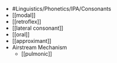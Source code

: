 - #Linguistics/Phonetics/IPA/Consonants
- [[modal]]
- [[retroflex]]
- [[lateral consonant]]
- [[oral]]
- [[approximant]]
- Airstream Mechanism
	- [[pulmonic]]